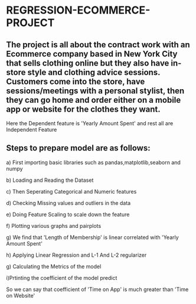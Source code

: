 # REGRESSION-ECOMMERCE-PROJECT

## The project is all about the contract work with an Ecommerce company based in New York City that sells clothing online but they also have in-store style and clothing advice sessions. Customers come into the store, have sessions/meetings with a personal stylist, then they can go home and order either on a mobile app or website for the clothes they want.

Here the Dependent feature is 'Yearly Amount Spent' and rest all are Independent Feature

## Steps to prepare model are as follows:

a) First importing basic libraries such as pandas,matplotlib,seaborn and numpy

b) Loading and Reading the Dataset

c) Then Seperating Categorical and Numeric features

d) Checking Missing values and outliers in the data

e) Doing Feature Scaling to scale down the feature 

f) Plotting various graphs and pairplots

g) We find that 'Length of Membership' is linear correlated with 'Yearly Amount Spent'

h) Applying Linear Regression and L-1 And L-2 regularizer

g) Calculating the Metrics of the model

i)Prtinting the coefficient of the model predict


So we can say that coefficient of 'Time on App' is much greater than 'Time on Website' 
